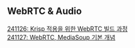 ## WebRTC & Audio
[241126: Krisp 적용을 위한 WebRTC 빌드 과정](WebRTC%20%26%20Audio/241126.md)  
[241127: WebRTC, MediaSoup 기본 개념](WebRTC%20%26%20Audio/241127.md)